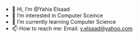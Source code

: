 - 👋 Hi, I’m @Yahia Elsaad
- 👀 I’m interested in Computer Sceince
- 🌱 I’m currently learning Computer Science
- 📫 How to reach me: Email: y.elsaad@yahoo.com

<!---
YahiaKEE/YahiaKEE is a ✨ special ✨ repository because its `README.md` (this file) appears on your GitHub profile.
You can click the Preview link to take a look at your changes.
--->
